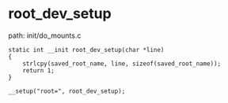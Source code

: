 root_dev_setup
========================================

path: init/do_mounts.c
```
static int __init root_dev_setup(char *line)
{
    strlcpy(saved_root_name, line, sizeof(saved_root_name));
    return 1;
}

__setup("root=", root_dev_setup);
```
